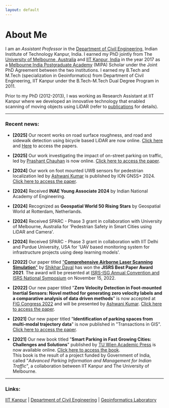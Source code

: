 ```yaml
---
layout: default
---
```

# About Me
I am an _Assistant Professor_ in the [Department of Civil Engineering](https://www.iitk.ac.in/ce), Indian Institute of Technology Kanpur, India. I earned my PhD jointly from The [University of Melbourne, Australia](https://www.unimelb.edu.au/) and [IIT Kanpur, India](https://www.iitk.ac.in/) in the year 2017 as a [Melbourne India Postgraduate Academy](https://mipa.unimelb.edu.au/) (MIPA) Scholar under the Joint PhD Agreement between the two institutions. I earned my B.Tech and M.Tech (specialization in Geoinformatics) from Department of Civil Engineering, IIT Kanpur under the B.Tech-M.Tech Dual Degree Program in 2011.

Prior to my PhD (2012-2013), I was working as Research Assistant at IIT Kanpur where we developed an innovative technology that enabled scanning of moving objects using LiDAR (refer to [publications](./publications.html) for details).

* * *
### Recent news:
* **[2025]** Our recent works on road surface roughness, and road and sidewalk detection using bicycle based LiDAR are now online. [Click here](https://isprs-annals.copernicus.org/articles/X-G-2025/839/2025/isprs-annals-X-G-2025-839-2025.pdf) and [Here](https://isprs-archives.copernicus.org/articles/XLVIII-G-2025/197/2025/isprs-archives-XLVIII-G-2025-197-2025.pdf) to access the papers.

* **[2025]** Our work investigating the impact of on-street parking on traffic, led by [Prashant Chauhan](https://www.linkedin.com/in/prashant-chauhan-32a453193/) is now online. [Click here to access the paper](https://agile-giss.copernicus.org/articles/6/17/2025/).
  
* **[2024]** Our work on foot mounted UWB sensors for pedestrian localization led by [Ashwani Kumar](https://www.linkedin.com/in/ashwani-kumar-a54609105/) is published by ION GNSS+ 2024. [Click here to access the paper](https://www.ion.org/publications/abstract.cfm?articleID=19776).

* **[2024]** Received **INAE Young Associate 2024** by Indian National Academy of Engineering.

* **[2024]** Recognized as **Geospatial World 50 Rising Stars** by Geospatial World at Rotterdam, Netherlands. 

* **[2024]** Received SPARC - Phase 3 grant in collaboration with University of Melbourne, Australia for 'Pedestrian Safety in Smart Cities using LiDAR and Camera'.
  
* **[2024]** Received SPARC - Phase 3 grant in collaboration with IIT Delhi and Purdue University, USA for 'UAV based monitoring system for infrastructure projects using deep learning models'.
  
* **[2022]** Our paper titled ["**Comprehensive Airborne Laser Scanning Simulation**"](https://link.springer.com/article/10.1007/s12524-021-01334-5) by [Shikhar Dayal](https://in.linkedin.com/in/shikhardayal24) has won the **JISRS Best Paper Award 2021**. The award will be presented at [ISRS-ISG Annual Convention and ISRS National Symposium](https://geosmartindia.net/2022/index.html) on November 15, 2022.

* **[2022]** Our new paper titled "**Zero Velocity Detection in Foot-mounted Inertial Sensors: Novel method for generating zero velocity labels and a comparative analysis of data driven methods**" is now accepted at [FIG Congress 2022](https://www.fig.net/fig2022/) and will be presented by [Ashwani Kumar](https://www.linkedin.com/in/ashwani-kumar-a54609105/). [Click here to access the paper](https://www.fig.net/resources/proceedings/fig_proceedings/fig2022/papers/ts04g/TS04G_kumar_singh_et_al_11541.pdf).

* **[2021]** Our new paper titled "**Identification of parking spaces from multi-modal trajectory data**" is now published in "Transactions in GIS". [Click here to access the paper](https://onlinelibrary.wiley.com/doi/abs/10.1111/tgis.12811).

* **[2021]** Our new book titled "**Smart Parking in Fast Growing Cities: Challenges and Solutions**" published by [TU Wien Academic Press](https://www.tuwien.at/academicpress/) is now available online. [Click here to access the book](https://www.tuwien.at/academicpress/en/product/smart-parking-in-fast-growing-cities-ebook/).<br>
This book is the result of a project funded by Government of India, called "_Advanced Parking Information and Management for Indian Traffic_", a collaboration between IIT Kanpur and The University of Melbourne.


* * *
### Links:
[IIT Kanpur](https://www.iitk.ac.in/)&nbsp;|&nbsp;[Department of Civil Engineering](https://www.iitk.ac.in/ce)&nbsp;|&nbsp;[Geoinformatics Laboratory](https://gi-iitk.github.io/)
